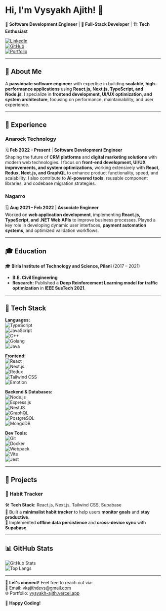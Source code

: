 # Hi, I'm Vysyakh Ajith! 👋  

🚀 **Software Development Engineer** | 🎯 **Full-Stack Developer** | 🏗️ **Tech Enthusiast**  

[![LinkedIn](https://img.shields.io/badge/LinkedIn-Profile-blue?logo=linkedin)](https://www.linkedin.com/in/vysyakh-ajith/)  
[![GitHub](https://img.shields.io/badge/GitHub-Profile-black?logo=github)](https://github.com/vkajith)  
[![Portfolio](https://img.shields.io/badge/Portfolio-Website-orange?logo=vercel)](https://vysyakh-ajith.vercel.app/)  

---

## 🚀 About Me  
A **passionate software engineer** with expertise in building **scalable, high-performance applications** using **React.js, Next.js, TypeScript, and Node.js**. I specialize in **frontend development, UI/UX optimization, and system architecture**, focusing on performance, maintainability, and user experience.  

---

## 💼 Experience  

### **Anarock Technology**  
🗓 **Feb 2022 – Present** | **Software Development Engineer**  
Shaping the future of **CRM platforms** and **digital marketing solutions** with modern web technologies. I focus on **front-end development, UI/UX improvements, and system optimizations**, working extensively with **React, Redux, Next.js, and GraphQL** to enhance product functionality, speed, and scalability. I also contribute to **AI-powered tools**, reusable component libraries, and codebase migration strategies.  

### **Nagarro**  
🗓 **Aug 2021 – Feb 2022** | **Associate Engineer**  
Worked on **web application development**, implementing **React.js, TypeScript, and .NET Web APIs** to improve business processes. Played a key role in developing dynamic user interfaces, **payment automation systems**, and optimized validation workflows.  

---

## 🎓 Education  

🎓 **Birla Institute of Technology and Science, Pilani** (2017 – 2021)  
- **B.E. Civil Engineering**  
- **Research:** Published a **Deep Reinforcement Learning model for traffic optimization** in **IEEE SusTech 2021**.  

---

## 🔧 Tech Stack  

**Languages:**  
![TypeScript](https://img.shields.io/badge/-TypeScript-3178C6?logo=typescript&logoColor=white&style=flat)  
![JavaScript](https://img.shields.io/badge/-JavaScript-F7DF1E?logo=javascript&logoColor=black&style=flat)  
![C++](https://img.shields.io/badge/-C++-00599C?logo=cplusplus&logoColor=white&style=flat)  
![Golang](https://img.shields.io/badge/-Go-00ADD8?logo=go&logoColor=white&style=flat)  
![Java](https://img.shields.io/badge/-Java-007396?logo=java&logoColor=white&style=flat)  

**Frontend:**  
![React](https://img.shields.io/badge/-React-61DAFB?logo=react&logoColor=black&style=flat)  
![Next.js](https://img.shields.io/badge/-Next.js-000000?logo=nextdotjs&logoColor=white&style=flat)  
![Redux](https://img.shields.io/badge/-Redux-764ABC?logo=redux&logoColor=white&style=flat)  
![Tailwind CSS](https://img.shields.io/badge/-TailwindCSS-38B2AC?logo=tailwindcss&logoColor=white&style=flat)  
![Emotion](https://img.shields.io/badge/-Emotion-DB7093?logo=styled-components&logoColor=white&style=flat)  

**Backend & Databases:**  
![Node.js](https://img.shields.io/badge/-Node.js-339933?logo=node.js&logoColor=white&style=flat)  
![Express.js](https://img.shields.io/badge/-Express.js-000000?logo=express&logoColor=white&style=flat)  
![NestJS](https://img.shields.io/badge/-NestJS-E0234E?logo=nestjs&logoColor=white&style=flat)  
![GraphQL](https://img.shields.io/badge/-GraphQL-E10098?logo=graphql&logoColor=white&style=flat)  
![PostgreSQL](https://img.shields.io/badge/-PostgreSQL-4169E1?logo=postgresql&logoColor=white&style=flat)  
![MongoDB](https://img.shields.io/badge/-MongoDB-47A248?logo=mongodb&logoColor=white&style=flat)  

**Dev Tools:**  
![Git](https://img.shields.io/badge/-Git-F05032?logo=git&logoColor=white&style=flat)  
![Docker](https://img.shields.io/badge/-Docker-2496ED?logo=docker&logoColor=white&style=flat)  
![Webpack](https://img.shields.io/badge/-Webpack-8DD6F9?logo=webpack&logoColor=black&style=flat)  
![Vite](https://img.shields.io/badge/-Vite-646CFF?logo=vite&logoColor=white&style=flat)  
![Jest](https://img.shields.io/badge/-Jest-C21325?logo=jest&logoColor=white&style=flat)  

---

## 📌 Projects  

### 🚀 **Habit Tracker**  
🛠️ **Tech Stack:** React.js, Next.js, Tailwind CSS, Supabase  
🔹 Built a **minimalist habit tracker** to help users **monitor goals** and **stay productive**.  
🔹 Implemented **offline data persistence** and **cross-device sync** with **Supabase**.  

---

## 📊 GitHub Stats  

![GitHub Stats](https://github-readme-stats.vercel.app/api?username=vkajith&show_icons=true&theme=radical)  
![Top Langs](https://github-readme-stats.vercel.app/api/top-langs/?username=vkajith&layout=compact&theme=radical)  

---

💬 **Let's connect!** Feel free to reach out via:  
📩 Email: [vkajithdevs@gmail.com](mailto:vkajithdevs@gmail.com)  
🌐 Portfolio: [vysyakh-ajith.vercel.app](https://vysyakh-ajith.vercel.app/)  

🚀 **Happy Coding!**  
